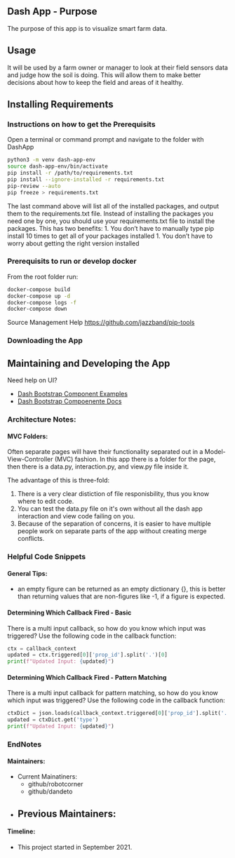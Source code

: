 ## Dash App - Purpose
The purpose of this app is to visualize smart farm data.

## Usage
It will be used by a farm owner or manager to look at their field sensors data and judge how the soil is doing. This will allow them to make better decisions about how to keep the field and areas of it healthy.

## Installing Requirements

### Instructions on how to get the Prerequisits

Open a terminal or command prompt and navigate to the folder with DashApp

```bash
python3 -m venv dash-app-env
source dash-app-env/bin/activate
pip install -r /path/to/requirements.txt
pip install --ignore-installed -r requirements.txt
pip-review --auto
pip freeze > requirements.txt
```

The last command above will list all of the installed packages, and output them to the requirements.txt file. Instead of installing the packages you need one by one, you should use your requirements.txt file to install the packages. This has two benefits:
    1. You don’t have to manually type pip install 10 times to get all of your packages installed
    1. You don’t have to worry about getting the right version installed


### Prerequisits to run or develop docker

From the root folder run:
```bash
docker-compose build
docker-compose up -d
docker-compose logs -f
docker-compose down
```

Source Management Help
https://github.com/jazzband/pip-tools

### Downloading the App

## Maintaining and Developing the App
Need help on UI? 
- [Dash Bootstrap Component Examples](https://github.com/facultyai/dash-bootstrap-components/tree/main/examples/python/advanced-component-usage)
- [Dash Bootstrap Compoenente Docs](https://dash-bootstrap-components.opensource.faculty.ai/)

### Architecture Notes:

#### MVC Folders:
Often separate pages will have their functionality separated out in a Model-View-Controller (MVC) fashion. In this app there is a folder for the page, then there is a data.py, interaction.py, and view.py file inside it.

The advantage of this is three-fold:
1. There is a very clear distiction of file responisbility, thus you know where to edit code.
2. You can test the data.py file on it's own without all the dash app interaction and view code failing on you.
3. Because of the separation of concerns, it is easier to have multiple people work on separate parts of the app without creating merge conflicts.

### Helpful Code Snippets

#### General Tips:
- an empty figure can be returned as an empty dictionary {}, this is better than returning values that are non-figures like -1, if a figure is expected. 

#### Determining Which Callback Fired - Basic

There is a multi input callback, so how do you know which input was triggered?
Use the following code in the callback function:
```python
ctx = callback_context
updated = ctx.triggered[0]['prop_id'].split('.')[0]
print(f"Updated Input: {updated}")
```

#### Determining Which Callback Fired - Pattern Matching

There is a multi input callback for pattern matching, so how do you know which input was triggered?
Use the following code in the callback function:
```python
ctxDict = json.loads(callback_context.triggered[0]['prop_id'].split('.')[0])
updated = ctxDict.get('type')
print(f"Updated Input: {updated}")
```


### EndNotes

#### Maintainers:
- Current Mainatiners:
    - github/robotcorner
    - github/dandeto
- Previous Maintainers:
    - 

#### Timeline:
- This project started in September 2021.


